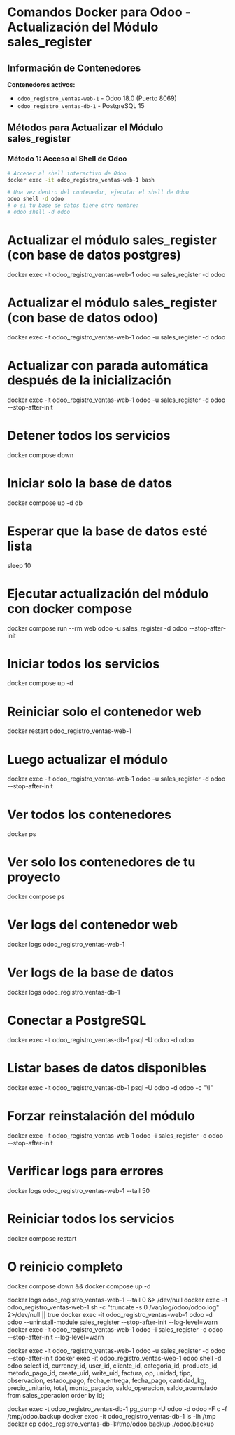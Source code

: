 # Comandos Docker para Odoo - Actualización del Módulo sales_register

## Información de Contenedores

**Contenedores activos:**

- `odoo_registro_ventas-web-1` - Odoo 18.0 (Puerto 8069)
- `odoo_registro_ventas-db-1` - PostgreSQL 15

## Métodos para Actualizar el Módulo sales_register

### Método 1: Acceso al Shell de Odoo

```bash
# Acceder al shell interactivo de Odoo
docker exec -it odoo_registro_ventas-web-1 bash

# Una vez dentro del contenedor, ejecutar el shell de Odoo
odoo shell -d odoo
# o si tu base de datos tiene otro nombre:
# odoo shell -d odoo
```

# Actualizar el módulo sales_register (con base de datos postgres)

docker exec -it odoo_registro_ventas-web-1 odoo -u sales_register -d odoo

# Actualizar el módulo sales_register (con base de datos odoo)

docker exec -it odoo_registro_ventas-web-1 odoo -u sales_register -d odoo

# Actualizar con parada automática después de la inicialización

docker exec -it odoo_registro_ventas-web-1 odoo -u sales_register -d odoo --stop-after-init

# Detener todos los servicios

docker compose down

# Iniciar solo la base de datos

docker compose up -d db

# Esperar que la base de datos esté lista

sleep 10

# Ejecutar actualización del módulo con docker compose

docker compose run --rm web odoo -u sales_register -d odoo --stop-after-init

# Iniciar todos los servicios

docker compose up -d

# Reiniciar solo el contenedor web

docker restart odoo_registro_ventas-web-1

# Luego actualizar el módulo

docker exec -it odoo_registro_ventas-web-1 odoo -u sales_register -d odoo --stop-after-init

# Ver todos los contenedores

docker ps

# Ver solo los contenedores de tu proyecto

docker compose ps

# Ver logs del contenedor web

docker logs odoo_registro_ventas-web-1

# Ver logs de la base de datos

docker logs odoo_registro_ventas-db-1

# Conectar a PostgreSQL

docker exec -it odoo_registro_ventas-db-1 psql -U odoo -d odoo

# Listar bases de datos disponibles

docker exec -it odoo_registro_ventas-db-1 psql -U odoo -d odoo -c "\l"

# Forzar reinstalación del módulo

docker exec -it odoo_registro_ventas-web-1 odoo -i sales_register -d odoo --stop-after-init

# Verificar logs para errores

docker logs odoo_registro_ventas-web-1 --tail 50

# Reiniciar todos los servicios

docker compose restart

# O reinicio completo

docker compose down && docker compose up -d

docker logs odoo_registro_ventas-web-1 --tail 0 &> /dev/null
docker exec -it odoo_registro_ventas-web-1 sh -c "truncate -s 0 /var/log/odoo/odoo.log" 2>/dev/null || true
docker exec -it odoo_registro_ventas-web-1 odoo -d odoo --uninstall-module sales_register --stop-after-init --log-level=warn
docker exec -it odoo_registro_ventas-web-1 odoo -i sales_register -d odoo --stop-after-init --log-level=warn

docker exec -it odoo_registro_ventas-web-1 odoo -u sales_register -d odoo --stop-after-init
docker exec -it odoo_registro_ventas-web-1 odoo shell -d odoo
select id, currency_id, user_id, cliente_id, categoria_id, producto_id, metodo_pago_id, create_uid, write_uid, factura, op, unidad, tipo, observacion, estado_pago, fecha_entrega, fecha_pago, cantidad_kg, precio_unitario, total, monto_pagado, saldo_operacion, saldo_acumulado from sales_operacion order by id;

docker exec -t odoo_registro_ventas-db-1 pg_dump -U odoo -d odoo -F c -f /tmp/odoo.backup
docker exec -it odoo_registro_ventas-db-1 ls -lh /tmp
docker cp odoo_registro_ventas-db-1:/tmp/odoo.backup ./odoo.backup
